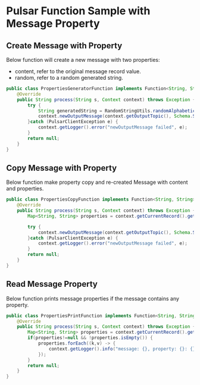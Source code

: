 # Pulsar Function Sample with Message Property

## Create Message with Property

Below function will create a new message with two properties:

- content, refer to the original message record value.
- random, refer to a random generated string.

```java
public class PropertiesGeneratorFunction implements Function<String, String> {
    @Override
    public String process(String s, Context context) throws Exception {
        try {
            String generatedString = RandomStringUtils.randomAlphabetic(10);
            context.newOutputMessage(context.getOutputTopic(), Schema.STRING).value(s + "-properties").property("content", s).property("random", generatedString).sendAsync();
        }catch (PulsarClientException e) {
            context.getLogger().error("newOutputMessage failed", e);
        }
        return null;
    }
}
```

## Copy Message with Property

Below function make property copy and re-created Message with content and properties.
```java
public class PropertiesCopyFunction implements Function<String, String>{
    @Override
    public String process(String s, Context context) throws Exception {
        Map<String, String> properties = context.getCurrentRecord().getProperties();

        try {
            context.newOutputMessage(context.getOutputTopic(), Schema.STRING).value(s + "!").properties(properties).sendAsync();
        }catch (PulsarClientException e) {
            context.getLogger().error("newOutputMessage failed", e);
        }
        return null;
    }
}
```

## Read Message Property

Below function prints message properties if the message contains any property.
```java
public class PropertiesPrintFunction implements Function<String, String> {
    @Override
    public String process(String s, Context context) throws Exception {
        Map<String, String> properties = context.getCurrentRecord().getProperties();
        if(properties!=null && !properties.isEmpty()) {
            properties.forEach((k,v) -> {
                context.getLogger().info("message: {}, property: {}: {}", s, k, v);
            });
        }
        return null;
    }
}
```